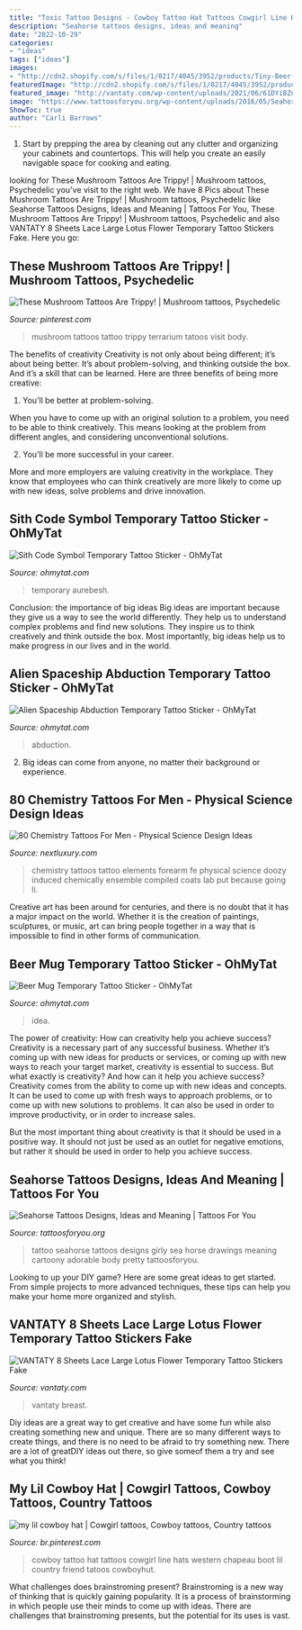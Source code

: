 ```yaml
---
title: "Toxic Tattoo Designs - Cowboy Tattoo Hat Tattoos Cowgirl Line Hats Western Chapeau Boot Lil Country Friend Tatoos Cowboyhut"
description: "Seahorse tattoos designs, ideas and meaning"
date: "2022-10-29"
categories:
- "ideas"
tags: ["ideas"]
images:
- "http://cdn2.shopify.com/s/files/1/0217/4045/3952/products/Tiny-Beer-Food-Temporary-Tattoo-Design-Idea-Wrist_1024x1024.jpg?v=1553790174"
featuredImage: "http://cdn2.shopify.com/s/files/1/0217/4045/3952/products/Tiny-Beer-Food-Temporary-Tattoo-Design-Idea-Wrist_1024x1024.jpg?v=1553790174"
featured_image: "http://vantaty.com/wp-content/uploads/2021/06/61DYiBZn-vL._SL1000_-768x768.jpg"
image: "https://www.tattoosforyou.org/wp-content/uploads/2016/05/Seahorse-Tattoo-Designs.jpg"
ShowToc: true
author: "Carli Barrows"
---
```



1. Start by prepping the area by cleaning out any clutter and organizing your cabinets and countertops. This will help you create an easily navigable space for cooking and eating.

	

		
looking for These Mushroom Tattoos Are Trippy! | Mushroom tattoos, Psychedelic you've visit to the right web. We have 8 Pics about These Mushroom Tattoos Are Trippy! | Mushroom tattoos, Psychedelic like Seahorse Tattoos Designs, Ideas and Meaning | Tattoos For You, These Mushroom Tattoos Are Trippy! | Mushroom tattoos, Psychedelic and also VANTATY 8 Sheets Lace Large Lotus Flower Temporary Tattoo Stickers Fake. Here you go:
		
    
## These Mushroom Tattoos Are Trippy! | Mushroom Tattoos, Psychedelic

<img loading=lazy src="https://i.pinimg.com/736x/06/c2/9f/06c29f08852f4bde5eeae7743542ec2c--mushroom-tattoos-terrarium.jpg" onerror="this.onerror=null;this.src='https://tse2.mm.bing.net/th?id=OIP.lQ2XarYrm5QAw1-wgxTqxgHaHa&amp;pid=15.1';" alt="These Mushroom Tattoos Are Trippy! | Mushroom tattoos, Psychedelic">

_Source: pinterest.com_

>mushroom tattoos tattoo trippy terrarium tatoos visit body. 

	

The benefits of creativity
Creativity is not only about being different; it’s about being better. It’s about problem-solving, and thinking outside the box. And it’s a skill that can be learned. Here are three benefits of being more creative:
1. You’ll be better at problem-solving.

When you have to come up with an original solution to a problem, you need to be able to think creatively. This means looking at the problem from different angles, and considering unconventional solutions.

2. You’ll be more successful in your career.

More and more employers are valuing creativity in the workplace. They know that employees who can think creatively are more likely to come up with new ideas, solve problems and drive innovation.

    
## Sith Code Symbol Temporary Tattoo Sticker - OhMyTat

<img loading=lazy src="https://cdn.shopify.com/s/files/1/0217/4045/3952/products/Small-Sith_Code_Symbol-Lettering-Temporary-Tattoo-Sticker-Design-Idea-Inner_Arm_1024x1024.jpg?v=1571884744" onerror="this.onerror=null;this.src='https://tse3.mm.bing.net/th?id=OIP.ZZLmGxXVAkZoykVheJvKWAHaHa&amp;pid=15.1';" alt="Sith Code Symbol Temporary Tattoo Sticker - OhMyTat">

_Source: ohmytat.com_

>temporary aurebesh. 

	

Conclusion: the importance of big ideas
Big ideas are important because they give us a way to see the world differently. They help us to understand complex problems and find new solutions. They inspire us to think creatively and think outside the box. Most importantly, big ideas help us to make progress in our lives and in the world.

    
## Alien Spaceship Abduction Temporary Tattoo Sticker - OhMyTat

<img loading=lazy src="https://cdn.shopify.com/s/files/1/0217/4045/3952/products/Alien-Spaceship-Abduction-Temporary-Tattoo-Sticker.jpg?v=1601906004" onerror="this.onerror=null;this.src='https://tse1.mm.bing.net/th?id=OIP.bD7wETHXALEtmbv1YKg1QwHaHa&amp;pid=15.1';" alt="Alien Spaceship Abduction Temporary Tattoo Sticker - OhMyTat">

_Source: ohmytat.com_

>abduction. 

	

2. Big ideas can come from anyone, no matter their background or experience.

    
## 80 Chemistry Tattoos For Men - Physical Science Design Ideas

<img loading=lazy src="http://nextluxury.com/wp-content/uploads/chemistry-elements-li-and-fe-forearm-tattoos-for-men.jpg" onerror="this.onerror=null;this.src='https://tse3.mm.bing.net/th?id=OIP.7EfxeC9AHco8aQurQ6kWXAHaHa&amp;pid=15.1';" alt="80 Chemistry Tattoos For Men - Physical Science Design Ideas">

_Source: nextluxury.com_

>chemistry tattoos tattoo elements forearm fe physical science doozy induced chemically ensemble compiled coats lab put because going li. 

	

Creative art has been around for centuries, and there is no doubt that it has a major impact on the world. Whether it is the creation of paintings, sculptures, or music, art can bring people together in a way that is impossible to find in other forms of communication.

    
## Beer Mug Temporary Tattoo Sticker - OhMyTat

<img loading=lazy src="http://cdn2.shopify.com/s/files/1/0217/4045/3952/products/Tiny-Beer-Food-Temporary-Tattoo-Design-Idea-Wrist_1024x1024.jpg?v=1553790174" onerror="this.onerror=null;this.src='https://tse1.mm.bing.net/th?id=OIP.Myd0EJXqPQFEzJ4fmN-xMgHaHa&amp;pid=15.1';" alt="Beer Mug Temporary Tattoo Sticker - OhMyTat">

_Source: ohmytat.com_

>idea. 

	

The power of creativity: How can creativity help you achieve success?
Creativity is a necessary part of any successful business. Whether it’s coming up with new ideas for products or services, or coming up with new ways to reach your target market, creativity is essential to success. But what exactly is creativity? And how can it help you achieve success?
Creativity comes from the ability to come up with new ideas and concepts. It can be used to come up with fresh ways to approach problems, or to come up with new solutions to problems. It can also be used in order to improve productivity, or in order to increase sales.

But the most important thing about creativity is that it should be used in a positive way. It should not just be used as an outlet for negative emotions, but rather it should be used in order to help you achieve success.

    
## Seahorse Tattoos Designs, Ideas And Meaning | Tattoos For You

<img loading=lazy src="https://www.tattoosforyou.org/wp-content/uploads/2016/05/Seahorse-Tattoo-Designs.jpg" onerror="this.onerror=null;this.src='https://tse2.mm.bing.net/th?id=OIP.uTBjMyzc0R4-_TIFIjdGdAHaJ9&amp;pid=15.1';" alt="Seahorse Tattoos Designs, Ideas and Meaning | Tattoos For You">

_Source: tattoosforyou.org_

>tattoo seahorse tattoos designs girly sea horse drawings meaning cartoony adorable body pretty tattoosforyou. 

	

Looking to up your DIY game? Here are some great ideas to get started. From simple projects to more advanced techniques, these tips can help you make your home more organized and stylish.

    
## VANTATY 8 Sheets Lace Large Lotus Flower Temporary Tattoo Stickers Fake

<img loading=lazy src="http://vantaty.com/wp-content/uploads/2021/06/61DYiBZn-vL._SL1000_-768x768.jpg" onerror="this.onerror=null;this.src='https://tse4.mm.bing.net/th?id=OIP.qRVuCyn04a638DimodAYHgHaHa&amp;pid=15.1';" alt="VANTATY 8 Sheets Lace Large Lotus Flower Temporary Tattoo Stickers Fake">

_Source: vantaty.com_

>vantaty breast. 

	

Diy ideas are a great way to get creative and have some fun while also creating something new and unique. There are so many different ways to create things, and there is no need to be afraid to try something new. There are a lot of greatDIY ideas out there, so give someof them a try and see what you think!

    
## My Lil Cowboy Hat | Cowgirl Tattoos, Cowboy Tattoos, Country Tattoos

<img loading=lazy src="https://i.pinimg.com/originals/10/69/82/1069828fadbc50cf37f1cac3e1fc7b2f.jpg" onerror="this.onerror=null;this.src='https://tse4.mm.bing.net/th?id=OIP.M8xUiI_HWhJIF2kHcO2t3QHaJ4&amp;pid=15.1';" alt="my lil cowboy hat | Cowgirl tattoos, Cowboy tattoos, Country tattoos">

_Source: br.pinterest.com_

>cowboy tattoo hat tattoos cowgirl line hats western chapeau boot lil country friend tatoos cowboyhut. 

	

What challenges does brainstroming present?
Brainstroming is a new way of thinking that is quickly gaining popularity. It is a process of brainstorming in which people use their minds to come up with ideas. There are challenges that brainstroming presents, but the potential for its uses is vast.


